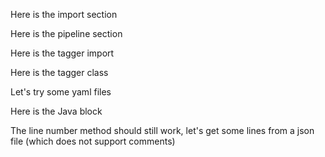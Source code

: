 Here is the import section

<!-- MARKDOWN-AUTO-DOCS:START (CODE:src=../source/pipeline.py&label=import) -->
<!-- MARKDOWN-AUTO-DOCS:END -->

Here is the pipeline section

<!-- MARKDOWN-AUTO-DOCS:START (CODE:src=../source/pipeline.py&label=pipeline) -->
<!-- MARKDOWN-AUTO-DOCS:END -->

Here is the tagger import
<!-- MARKDOWN-AUTO-DOCS:START (CODE:src=../source/tagger.py&label=import) -->
<!-- MARKDOWN-AUTO-DOCS:END -->

Here is the tagger class
<!-- MARKDOWN-AUTO-DOCS:START (CODE:src=../source/tagger.py&label=class) -->
<!-- MARKDOWN-AUTO-DOCS:END -->

Let's try some yaml files
<!-- MARKDOWN-AUTO-DOCS:START (CODE:src=../source/test.yml&label=ymllines) -->
<!-- MARKDOWN-AUTO-DOCS:END -->

Here is the Java block
<!-- MARKDOWN-AUTO-DOCS:START (CODE:src=../source/test.java&label=helloworld) -->
<!-- MARKDOWN-AUTO-DOCS:END -->

The line number method should still work, let's get some lines from a 
json file (which does not support comments)
<!-- MARKDOWN-AUTO-DOCS:START (CODE:src=../source/unparsable/base_ontology.json&lines=53-57) -->
<!-- MARKDOWN-AUTO-DOCS:END -->
